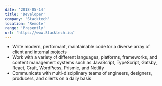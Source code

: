 ```yaml
---
date: '2018-05-14'
title: 'Developer'
company: 'Stacktech'
location: 'Remote'
range: 'Presently'
url: 'https://www.Stacktech.io/'
---
```


- Write modern, performant, maintainable code for a diverse array of client and internal projects
- Work with a variety of different languages, platforms, frameworks, and content management systems such as JavaScript, TypeScript, Gatsby, React, Craft, WordPress, Prismic, and Netlify
- Communicate with multi-disciplinary teams of engineers, designers, producers, and clients on a daily basis
